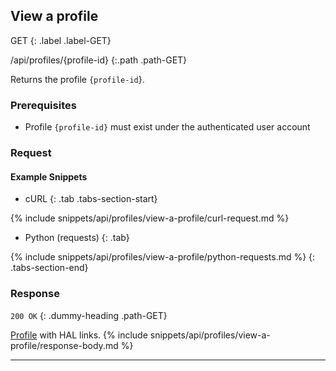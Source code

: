 ## View a profile

GET
{: .label .label-GET}

/api/profiles/{profile-id}
{:.path .path-GET}

Returns the profile `{profile-id`}.

### Prerequisites

- Profile `{profile-id}` must exist under the authenticated user account

### Request
#### Example Snippets
- cURL
{: .tab .tabs-section-start}

{% include snippets/api/profiles/view-a-profile/curl-request.md %}

- Python (requests)
{: .tab}

{% include snippets/api/profiles/view-a-profile/python-requests.md %}
{: .tabs-section-end}

### Response
`200 OK`
{: .dummy-heading .path-GET}

[Profile](#profile) with HAL links.
{% include snippets/api/profiles/view-a-profile/response-body.md %}

---
